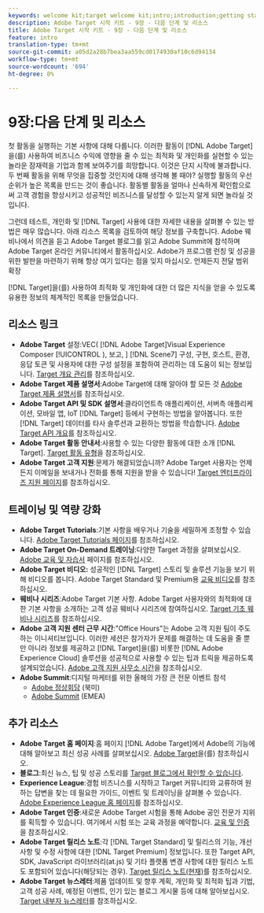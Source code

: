 ```yaml
---
keywords: welcome kit;target welcome kit;intro;introduction;getting started
description: Adobe Target 시작 키트 - 9장 - 다음 단계 및 리소스
title: Adobe Target 시작 키트 - 9장 - 다음 단계 및 리소스
feature: intro
translation-type: tm+mt
source-git-commit: a05d2a28b7bea3aa559cd0174930af10c6d94134
workflow-type: tm+mt
source-wordcount: '694'
ht-degree: 0%

---
```



# 9장:다음 단계 및 리소스

첫 활동을 실행하는 기본 사항에 대해 다룹니다. 이러한 활동이 [!DNL Adobe Target]을(를) 사용하여 비즈니스 수익에 영향을 줄 수 있는 최적화 및 개인화를 실현할 수 있는 놀라운 잠재력을 기업과 함께 보여주기를 희망합니다. 이것은 단지 시작에 불과합니다. 두 번째 활동을 위해 무엇을 집중할 것인지에 대해 생각해 볼 때야? 실행할 활동의 우선 순위가 높은 목록을 만드는 것이 좋습니다. 활동별 활동을 얼마나 신속하게 확인함으로써 고객 경험을 향상시키고 성공적인 비즈니스를 달성할 수 있는지 알게 되면 놀라실 것입니다.

그런데 테스트, 개인화 및 [!DNL Target] 사용에 대한 자세한 내용을 살펴볼 수 있는 방법은 매우 많습니다. 아래 리소스 목록을 검토하여 해당 정보를 구축합니다. Adobe 웨비나에서 의견을 듣고 Adobe Target 블로그를 읽고 Adobe Summit에 참석하며 Adobe Target 온라인 커뮤니티에서 활동하십시오. Adobe가 프로그램 런칭 및 성공을 위한 발판을 마련하기 위해 항상 여기 있다는 점을 잊지 마십시오. 언제든지 전달 범위 확장

[!DNL Target]을(를) 사용하여 최적화 및 개인화에 대한 더 많은 지식을 얻을 수 있도록 유용한 정보의 체계적인 목록을 만들었습니다.

## 리소스 링크

* **Adobe Target** 설정:VEC( [!DNL Adobe Target]Visual Experience Composer [!UICONTROL ), 보고, ]   [!DNL Scene7] 구성, 구현, 호스트, 환경, 응답 토큰 및 사용자에 대한 구성 설정을 포함하여 관리하는 데 도움이 되는 정보입니다. [Target 개요 관리](/help/administrating-target/administrating-target.md)를 참조하십시오.
* **Adobe Target 제품 설명서**:Adobe Target에 대해 알아야 할 모든 것 [Adobe Target 제품 설명서](https://experienceleague.adobe.com/docs/target/using/target-home.html)를 참조하십시오.
* **Adobe Target API 및 SDK 설명서**:클라이언트측 애플리케이션, 서버측 애플리케이션, 모바일 앱, IoT  [!DNL Target] 등에서 구현하는 방법을 알아봅니다. 또한 [!DNL Target] 데이터를 타사 솔루션과 교환하는 방법을 학습합니다. [Adobe Target API 개요](/help/api/api-overview.md)를 참조하십시오.
* **Adobe Target 활동 안내서**:사용할 수 있는 다양한 활동에 대한 소개 [!DNL Target]. [Target 활동 유형](/help/c-activities/target-activities-guide.md)을 참조하십시오.
* **Adobe Target 고객 지원**:문제가 해결되었습니까? Adobe Target 사용자는 언제든지 이메일을 보내거나 전화를 통해 지원을 받을 수 있습니다! [Target 엔터프라이즈 지원 페이지](https://helpx.adobe.com/contact/enterprise-support.ec.html#target)를 참조하십시오.

## 트레이닝 및 역량 강화

* **Adobe Target Tutorials**:기본 사항을 배우거나 기술을 세밀하게 조정할 수 있습니다. [Adobe Target Tutorials 페이지](https://experienceleague.adobe.com/docs/target-learn/tutorials/overview.html)를 참조하십시오.
* **Adobe Target On-Demand 트레이닝**:다양한 Target 과정을 살펴보십시오. [Adobe 교육 및 자습서](https://helpx.adobe.com/learning.html?promoid=KAUDK) 페이지를 참조하십시오.
* **Adobe Target 비디오:** 성공적인  [!DNL Target] 스토리 및 솔루션 기능을 보기 위해 비디오를 봅니다. Adobe Target Standard 및 Premium용 [교육 비디오](/help/c-intro/target-standard-premium-training-videos.md)를 참조하십시오.
* **웨비나 시리즈**:Adobe Target 기본 사항. Adobe Target 사용자와의 최적화에 대한 기본 사항을 소개하는 고객 성공 웨비나 시리즈에 참여하십시오. [Target 기초 웨비나 시리즈](/help/cmp-resources-and-contact-information.md#concept_11902FAC95C64479AABE020557A7EEE4)를 참조하십시오.
* **Adobe 고객 지원 센터 근무 시간**:&quot;Office Hours&quot;는 Adobe 고객 지원 팀이 주도하는 이니셔티브입니다. 이러한 세션은 참가자가 문제를 해결하는 데 도움을 줄 뿐만 아니라 정보를 제공하고 [!DNL Target]을(를) 비롯한 [!DNL Adobe Experience Cloud] 솔루션을 성공적으로 사용할 수 있는 팁과 트릭을 제공하도록 설계되었습니다. [Adobe 고객 지원 사무소 시간](/help/cmp-resources-and-contact-information.md#concept_58EA30379D3B48C4848BA2A8C464A5B7)을 참조하십시오.
* **Adobe Summit**:디지털 마케터를 위한 올해의 가장 큰 전문 이벤트 참석
   * [Adobe 정상회담](https://summit.adobe.com/na/) (북미)
   * [Adobe Summit](http://summit-emea.adobe.com/emea/) (EMEA)

## 추가 리소스

* **Adobe Target 홈 페이지**:홈 페이지 [!DNL Adobe Target]에서 Adobe의 기능에 대해 알아보고 최신 성공 사례를 살펴보십시오. [Adobe Target](https://www.adobe.com/kr/marketing/target.html)을(를) 참조하십시오.
* **블로그**:최신 뉴스, 팁 및 성공 스토리를  [Target 블로그에서 확인할 수 있습니다](https://blog.adobe.com/en/2020/07/29/adobe-target-announces-enhanced-analytics-measurement-for-ai-powered-testing-and-personalization.html#gs.di9df5).
* **Experience League**:경험 비즈니스를 시작하고 Target 커뮤니티와 교류하여 원하는 답변을 찾는 데 필요한 가이드, 이벤트 및 트레이닝을 살펴볼 수 있습니다. [Adobe Experience League 홈 페이지](https://experienceleague.adobe.com/#home)를 참조하십시오.
* **Adobe Target 인증**:새로운 Adobe Target 시험을 통해 Adobe 공인 전문가 지위를 획득할 수 있습니다. 여기에서 시험 또는 교육 과정을 예약합니다. [교육 및 인증](/help/c-intro/training-and-certification.md)을 참조하십시오.
* **Adobe Target 릴리스 노트**:각  [!DNL Target Standard] 및 릴리스의 기능, 개선 사항 및 수정 사항에 대한  [!DNL Target Premium] 정보입니다. 또한 Target API, SDK, JavaScript 라이브러리(at.js) 및 기타 플랫폼 변경 사항에 대한 릴리스 노트도 포함되어 있습니다(해당되는 경우). [Target 릴리스 노트(현재)](/help/r-release-notes/release-notes.md)를 참조하십시오.
* **Adobe Target 뉴스레터**:제품 업데이트 및 향후 계획, 개인화 및 최적화 팁과 기법, 고객 성공 사례, 예정된 이벤트, 인기 있는 블로그 게시물 등에 대해 알아보십시오. [Target 내부자 뉴스레터](/help/r-release-notes/target-insider-newsletter.md)를 참조하십시오.

